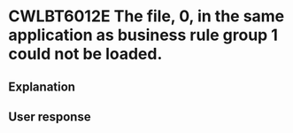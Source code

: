 # CWLBT6012E The file, 0, in the same application as business rule group 1 could not be loaded.

## Explanation

## User response